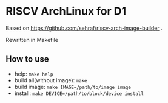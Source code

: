 # RISCV ArchLinux for D1

Based on https://github.com/sehraf/riscv-arch-image-builder .

Rewritten in Makefile

## How to use

+ help: `make help`
+ build all(without image): `make`
+ build image: `make IMAGE=/path/to/image image`
+ install: `make DEVICE=/path/to/block/device install`

